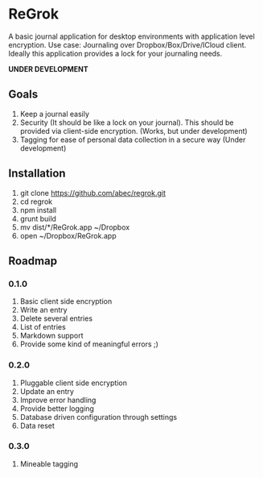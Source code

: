 # ReGrok
A basic journal application for desktop environments with application level encryption. Use case: Journaling over Dropbox/Box/Drive/ICloud client. Ideally this application provides a lock for your journaling needs.

**UNDER DEVELOPMENT**

## Goals
1. Keep a journal easily
2. Security (It should be like a lock on your journal). This should be provided via client-side encryption. (Works, but under development)
3. Tagging for ease of personal data collection in a secure way (Under development)

## Installation
1. git clone https://github.com/abec/regrok.git
2. cd regrok
3. npm install
4. grunt build
5. mv dist/*/ReGrok.app ~/Dropbox
6. open ~/Dropbox/ReGrok.app

## Roadmap

### 0.1.0
1. Basic client side encryption
2. Write an entry
3. Delete several entries
4. List of entries
5. Markdown support
6. Provide some kind of meaningful errors ;)

### 0.2.0
1. Pluggable client side encryption
2. Update an entry
3. Improve error handling
4. Provide better logging
5. Database driven configuration through settings
6. Data reset

### 0.3.0
1. Mineable tagging
